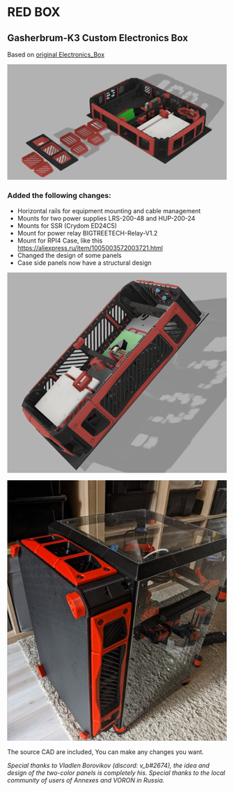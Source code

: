 # RED BOX 
## Gasherbrum-K3 Custom Electronics Box

Based on [original Electronics_Box ](https://https://github.com/Annex-Engineering/Gasherbrum-K3/tree/main/Release_1_1/STLs/Electronics_Box/) 

![picture](images/image01.png)

### Аdded the following changes:

- Horizontal rails for equipment mounting and cable management
- Mounts for two power supplies LRS-200-48 and HUP-200-24
- Mounts for SSR (Crydom ED24C5)
- Mount for power relay BIGTREETECH-Relay-V1.2
- Mount for RPI4 Case, like this https://aliexpress.ru/item/1005003572003721.html
- Changed the design of some panels
- Case side panels now have a structural design

![picture](images/image05.png)

![picture](images/photo01.jpg)

The source CAD are included, You can make any changes you want.

_Special thanks to Vladlen Borovikov (discord: v_b#2674), the idea and design of the two-color panels is completely his. Special thanks to the local community of users of Annexes and VORON in Russia._